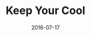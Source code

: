 ---
title: "Keep Your Cool"
speaker: "Barry Gin"
date: "2016-07-17"
sermonUrl: "//35.190.93.184/sermons/20160717_sunday_barry_gin_keep_your_cool.mp3"
---